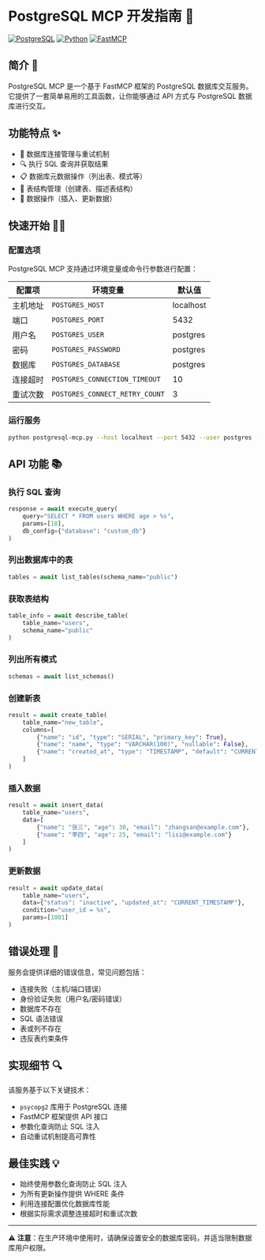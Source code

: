 # PostgreSQL MCP 开发指南 🐘

[![PostgreSQL](https://img.shields.io/badge/PostgreSQL-336791?style=flat-square&logo=postgresql&logoColor=white)](https://www.postgresql.org/)
[![Python](https://img.shields.io/badge/Python-3776AB?style=flat-square&logo=python&logoColor=white)](https://www.python.org/)
[![FastMCP](https://img.shields.io/badge/FastMCP-0.1.0-blue?style=flat-square)](https://github.com/your-fastmcp-repo)

## 简介 🚀

PostgreSQL MCP 是一个基于 FastMCP 框架的 PostgreSQL 数据库交互服务。它提供了一套简单易用的工具函数，让你能够通过 API 方式与 PostgreSQL 数据库进行交互。

## 功能特点 ✨

- 🔄 数据库连接管理与重试机制
- 🔍 执行 SQL 查询并获取结果
- 📋 数据库元数据操作（列出表、模式等）
- 📝 表结构管理（创建表、描述表结构）
- 💾 数据操作（插入、更新数据）

## 快速开始 🏃‍♂️

### 配置选项

PostgreSQL MCP 支持通过环境变量或命令行参数进行配置：

| 配置项 | 环境变量 | 默认值 |
|-------|---------|-------|
| 主机地址 | `POSTGRES_HOST` | localhost |
| 端口 | `POSTGRES_PORT` | 5432 |
| 用户名 | `POSTGRES_USER` | postgres |
| 密码 | `POSTGRES_PASSWORD` | postgres |
| 数据库 | `POSTGRES_DATABASE` | postgres |
| 连接超时 | `POSTGRES_CONNECTION_TIMEOUT` | 10 |
| 重试次数 | `POSTGRES_CONNECT_RETRY_COUNT` | 3 |

### 运行服务

```bash
python postgresql-mcp.py --host localhost --port 5432 --user postgres --password yourpassword --database yourdb
```

## API 功能 📚

### 执行 SQL 查询 

```python
response = await execute_query(
    query="SELECT * FROM users WHERE age > %s",
    params=[18],
    db_config={"database": "custom_db"}
)
```

### 列出数据库中的表

```python
tables = await list_tables(schema_name="public")
```

### 获取表结构

```python
table_info = await describe_table(
    table_name="users",
    schema_name="public"
)
```

### 列出所有模式

```python
schemas = await list_schemas()
```

### 创建新表

```python
result = await create_table(
    table_name="new_table",
    columns=[
        {"name": "id", "type": "SERIAL", "primary_key": True},
        {"name": "name", "type": "VARCHAR(100)", "nullable": False},
        {"name": "created_at", "type": "TIMESTAMP", "default": "CURRENT_TIMESTAMP"}
    ]
)
```

### 插入数据

```python
result = await insert_data(
    table_name="users",
    data=[
        {"name": "张三", "age": 30, "email": "zhangsan@example.com"},
        {"name": "李四", "age": 25, "email": "lisi@example.com"}
    ]
)
```

### 更新数据

```python
result = await update_data(
    table_name="users",
    data={"status": "inactive", "updated_at": "CURRENT_TIMESTAMP"},
    condition="user_id = %s",
    params=[1001]
)
```

## 错误处理 🔧

服务会提供详细的错误信息，常见问题包括：

- 连接失败（主机/端口错误）
- 身份验证失败（用户名/密码错误）
- 数据库不存在
- SQL 语法错误
- 表或列不存在
- 违反表约束条件

## 实现细节 🔍

该服务基于以下关键技术：
- `psycopg2` 库用于 PostgreSQL 连接
- FastMCP 框架提供 API 接口
- 参数化查询防止 SQL 注入
- 自动重试机制提高可靠性

## 最佳实践 💡

- 始终使用参数化查询防止 SQL 注入
- 为所有更新操作提供 WHERE 条件
- 利用连接配置优化数据库性能
- 根据实际需求调整连接超时和重试次数

---

⚠️ **注意**：在生产环境中使用时，请确保设置安全的数据库密码，并适当限制数据库用户权限。 
